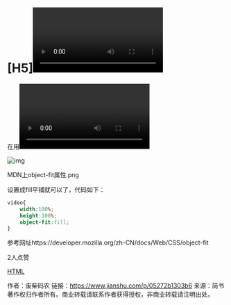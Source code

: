# [H5]<video>标签的poster属性图片铺满整个屏幕

在用<video>标签的时候发现图片不能平铺整个屏幕，后来查了一下需要用到object-fit属性
 从MDN上查到的属性内容如下：
 **`object-fit`** [CSS](https://developer.mozilla.org/zh-CN/docs/Web/CSS) 属性指定[可替换元素](https://developer.mozilla.org/zh-CN/docs/Web/CSS/Replaced_element)的内容应该如何适应到其使用的高度和宽度确定的框。

![img](https:////upload-images.jianshu.io/upload_images/15328979-a6d8090a08df61ae.png?imageMogr2/auto-orient/strip|imageView2/2/w/1200/format/webp)

MDN上object-fit属性.png



设置成fill平铺就可以了，代码如下：



```css
video{
    width:100%;
    height:100%;
    object-fit:fill;  
}
```

参考网址https://developer.mozilla.org/zh-CN/docs/Web/CSS/object-fit



2人点赞



[HTML]()





作者：废柴码农
链接：https://www.jianshu.com/p/05272b1303b6
来源：简书
著作权归作者所有。商业转载请联系作者获得授权，非商业转载请注明出处。